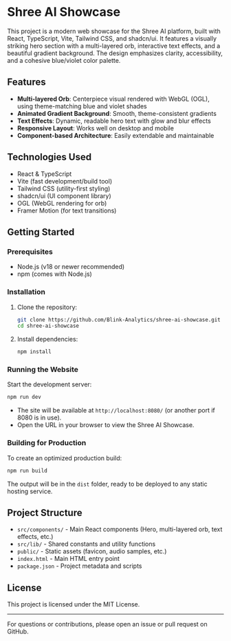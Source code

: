 # Shree AI Showcase

This project is a modern web showcase for the Shree AI platform, built with React, TypeScript, Vite, Tailwind CSS, and shadcn/ui. It features a visually striking hero section with a multi-layered orb, interactive text effects, and a beautiful gradient background. The design emphasizes clarity, accessibility, and a cohesive blue/violet color palette.

## Features
- **Multi-layered Orb**: Centerpiece visual rendered with WebGL (OGL), using theme-matching blue and violet shades
- **Animated Gradient Background**: Smooth, theme-consistent gradients
- **Text Effects**: Dynamic, readable hero text with glow and blur effects
- **Responsive Layout**: Works well on desktop and mobile
- **Component-based Architecture**: Easily extendable and maintainable

## Technologies Used
- React & TypeScript
- Vite (fast development/build tool)
- Tailwind CSS (utility-first styling)
- shadcn/ui (UI component library)
- OGL (WebGL rendering for orb)
- Framer Motion (for text transitions)

## Getting Started

### Prerequisites
- Node.js (v18 or newer recommended)
- npm (comes with Node.js)

### Installation
1. Clone the repository:
   ```sh
   git clone https://github.com/Blink-Analytics/shree-ai-showcase.git
   cd shree-ai-showcase
   ```
2. Install dependencies:
   ```sh
   npm install
   ```

### Running the Website
Start the development server:
```sh
npm run dev
```

- The site will be available at `http://localhost:8080/` (or another port if 8080 is in use).
- Open the URL in your browser to view the Shree AI Showcase.

### Building for Production
To create an optimized production build:
```sh
npm run build
```

The output will be in the `dist` folder, ready to be deployed to any static hosting service.

## Project Structure
- `src/components/` - Main React components (Hero, multi-layered orb, text effects, etc.)
- `src/lib/` - Shared constants and utility functions
- `public/` - Static assets (favicon, audio samples, etc.)
- `index.html` - Main HTML entry point
- `package.json` - Project metadata and scripts

## License
This project is licensed under the MIT License.

---
For questions or contributions, please open an issue or pull request on GitHub.
